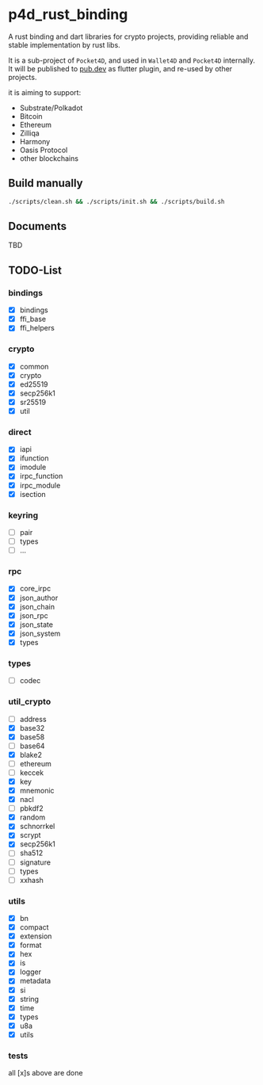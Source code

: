 # p4d_rust_binding

A rust binding and dart libraries for crypto projects, providing reliable and stable implementation by rust libs.

It is a sub-project of `Pocket4D`, and used in `Wallet4D` and `Pocket4D` internally.
It will be published to [pub.dev](https://pub.dev) as flutter plugin, and re-used by other projects.

it is aiming to support:

* Substrate/Polkadot
* Bitcoin
* Ethereum
* Zilliqa
* Harmony
* Oasis Protocol
* other blockchains


## Build manually

```bash
./scripts/clean.sh && ./scripts/init.sh && ./scripts/build.sh
```


## Documents
TBD


## TODO-List
### bindings
* [x] bindings
* [x] ffi_base
* [x] ffi_helpers

### crypto
* [x] common
* [x] crypto
* [x] ed25519
* [x] secp256k1
* [x] sr25519
* [x] util

### direct
* [x] iapi
* [x] ifunction
* [x] imodule
* [x] irpc_function
* [x] irpc_module
* [x] isection

### keyring
* [ ] pair
* [ ] types
* [ ] ...

### rpc
* [x] core_irpc
* [x] json_author
* [x] json_chain
* [x] json_rpc
* [x] json_state
* [x] json_system
* [x] types

### types
* [ ] codec

### util_crypto
* [ ] address
* [x] base32
* [x] base58
* [ ] base64
* [x] blake2
* [ ] ethereum
* [ ] keccek
* [x] key
* [x] mnemonic
* [x] nacl
* [ ] pbkdf2
* [x] random
* [x] schnorrkel
* [x] scrypt
* [x] secp256k1
* [ ] sha512
* [ ] signature
* [ ] types
* [ ] xxhash

### utils
* [x] bn
* [x] compact
* [x] extension
* [x] format
* [x] hex
* [x] is
* [x] logger
* [x] metadata
* [x] si
* [x] string
* [x] time
* [x] types
* [x] u8a
* [x] utils

### tests
all [x]s above are done






